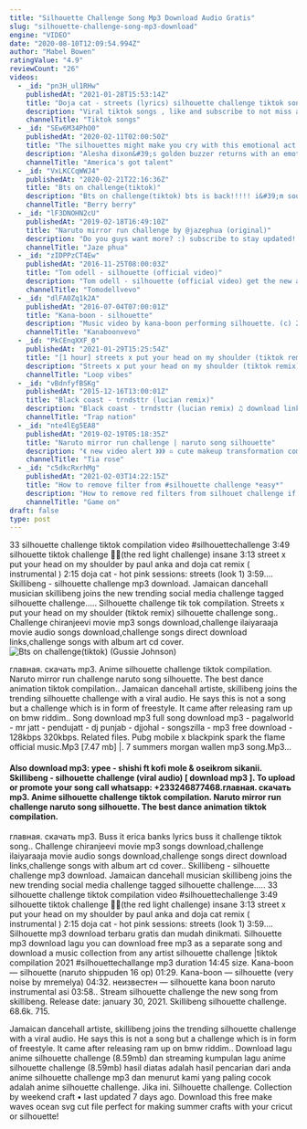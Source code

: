 ```yaml
---
title: "Silhouette Challenge Song Mp3 Download Audio Gratis"
slug: "silhouette-challenge-song-mp3-download"
engine: "VIDEO"
date: "2020-08-10T12:09:54.994Z"
author: "Mabel Bowen"
ratingValue: "4.9"
reviewCount: "26"
videos:
  - _id: "pn3H_ul1RHw"
    publishedAt: "2021-01-28T15:53:14Z"
    title: "Doja cat - streets (lyrics) silhouette challenge tiktok song"
    description: "Viral tiktok songs , like and subscribe to not miss any ⭐follow me at ⭐follow and stream on spotify"
    channelTitle: "Tiktok songs"
  - _id: "SEw6M34PhO0"
    publishedAt: "2020-02-11T02:00:50Z"
    title: "The silhouettes might make you cry with this emotional act - america&amp;#39;s got talent: the champions"
    description: "Alesha dixon&#39;s golden buzzer returns with an emotional and inspiring story about a homeless family. The shadow dance group follows their dreams by dancing"
    channelTitle: "America's got talent"
  - _id: "VxLKCCqWWJ4"
    publishedAt: "2020-02-21T22:16:36Z"
    title: "Bts on challenge(tiktok)"
    description: "Bts on challenge(tiktok) bts is back!!!!! i&#39;m soooooooooooooooooooooooo happy!!!!! so i uploaded this compilation, hope you guys love it too ;d"
    channelTitle: "Berry berry"
  - _id: "lF3DNOHN2cU"
    publishedAt: "2019-02-18T16:49:10Z"
    title: "Naruto mirror run challenge by @jazephua (original)"
    description: "Do you guys want more? :) subscribe to stay updated! original video on my facebook page!"
    channelTitle: "Jaze phua"
  - _id: "zIDPPzCT4Ew"
    publishedAt: "2016-11-25T08:00:03Z"
    title: "Tom odell - silhouette (official video)"
    description: "Tom odell - silhouette (official video) get the new album &#39;jubilee road&#39; here: --------- follow tom odell: facebook:"
    channelTitle: "Tomodellvevo"
  - _id: "dlFA0Zq1k2A"
    publishedAt: "2016-07-04T07:00:01Z"
    title: "Kana-boon - silhouette"
    description: "Music video by kana-boon performing silhouette. (c) 2014 kioon music, a division of sony music labels inc. ."
    channelTitle: "Kanaboonvevo"
  - _id: "PkCEnqXXF_0"
    publishedAt: "2021-01-29T15:25:54Z"
    title: "[1 hour] streets x put your head on my shoulder (tiktok remix)"
    description: "Streets x put your head on my shoulder (tiktok remix) silhouette challenge song original video: original"
    channelTitle: "Loop vibes"
  - _id: "vBdnfyfBSKg"
    publishedAt: "2015-12-16T13:00:01Z"
    title: "Black coast - trndsttr (lucian remix)"
    description: "Black coast - trndsttr (lucian remix) ♫ download link ♫ ➥ add our snapchat: trapnation more from lucian ○close to you"
    channelTitle: "Trap nation"
  - _id: "nte4lEg5EA8"
    publishedAt: "2019-02-19T05:18:35Z"
    title: "Naruto mirror run challenge | naruto song silhouette"
    description: "《 new video alert 》》》 ▫ cute makeup transformation compilation ▫ naruto run area 51 meme"
    channelTitle: "Tia rose"
  - _id: "c5dkcRxrhMg"
    publishedAt: "2021-02-03T14:22:15Z"
    title: "How to remove filter from #silhouette challenge *easy*"
    description: "How to remove red filters from silhouet challenge if you enjoy: like subcribe ❤ share comment follow me on:"
    channelTitle: "Game on"
draft: false
type: post
---
```


33 silhouette challenge tiktok compilation video #silhouettechallenge 3:49 silhouette tiktok challenge 🤯🤯(the red light challenge) insane 3:13 street x put your head on my shoulder by paul anka and doja cat remix ( instrumental ) 2:15 doja cat - hot pink sessions: streets (look 1) 3:59.... Skillibeng - silhouette challenge mp3 download. Jamaican dancehall musician skillibeng joins the new trending social media challenge tagged silhouette challenge.…. Silhouette challenge tik tok compilation. Streets x put your head on my shoulder (tiktok remix) silhouette challenge song.. Challenge chiranjeevi movie mp3 songs download,challenge ilaiyaraaja movie audio songs download,challenge songs direct download links,challenge songs with album art cd cover.
![Bts on challenge(tiktok) (Gussie Johnson)](https://i.ytimg.com/vi/VxLKCCqWWJ4/hqdefault.jpg "Bts on challenge(tiktok) (Elijah George)")

главная. скачать mp3. Anime silhouette challenge tiktok compilation. Naruto mirror run challenge naruto song silhouette. The best dance animation tiktok compilation.. Jamaican dancehall artiste, skillibeng joins the trending silhouette challenge with a viral audio. He says this is not a song but a challenge which is in form of freestyle. It came after releasing ram up on bmw riddim.. Song download mp3 full song download mp3 - pagalworld - mr jatt - pendujatt - dj punjab - djjohal - songszilla - mp3 free download - 128kbps 320kbps. Related files. Pubg mobile x blackpink spark the flame official music.Mp3 [7.47 mb] |. 7 summers morgan wallen mp3 song.Mp3...
<!--inArticleAds-->

<!--galleryOne-->

#### Also download mp3: ypee - shishi ft kofi mole & oseikrom sikanii. Skillibeng - silhouette challenge (viral audio) [ download mp3 ]. To upload or promote your song call whatsapp: +233246877468.главная. скачать mp3. Anime silhouette challenge tiktok compilation. Naruto mirror run challenge naruto song silhouette. The best dance animation tiktok compilation.
<!--inArticleAds-->

<!--galleryTwo-->

главная. скачать mp3. Buss it erica banks lyrics buss it challenge tiktok song.. Challenge chiranjeevi movie mp3 songs download,challenge ilaiyaraaja movie audio songs download,challenge songs direct download links,challenge songs with album art cd cover.. Skillibeng - silhouette challenge mp3 download. Jamaican dancehall musician skillibeng joins the new trending social media challenge tagged silhouette challenge.…. 33 silhouette challenge tiktok compilation video #silhouettechallenge 3:49 silhouette tiktok challenge 🤯🤯(the red light challenge) insane 3:13 street x put your head on my shoulder by paul anka and doja cat remix ( instrumental ) 2:15 doja cat - hot pink sessions: streets (look 1) 3:59.... Silhouette mp3 download terbaru gratis dan mudah dinikmati. Silhouette mp3 download lagu you can download free mp3 as a separate song and download a music collection from any artist silhouette challenge |tiktok compilation 2021 #silhouettechallange mp3 duration 14:45 size. Kana-boon — silhouette (naruto shippuden 16 op) 01:29. Kana-boon — silhouette (very noise by mremelya) 04:32. неизвестен — silhouette kana boon naruto instrumental asi 03:58.. Stream silhouette challenge the new song from skillibeng. Release date: january 30, 2021. Skillibeng silhouette challenge. 68.6k. 715.
<!--galleryThree-->

Jamaican dancehall artiste, skillibeng joins the trending silhouette challenge with a viral audio. He says this is not a song but a challenge which is in form of freestyle. It came after releasing ram up on bmw riddim.. Download lagu anime silhouette challenge (8.59mb) dan streaming kumpulan lagu anime silhouette challenge (8.59mb) hasil diatas adalah hasil pencarian dari anda anime silhouette challenge mp3 dan menurut kami yang paling cocok adalah anime silhouette challenge. Jika ini. Silhouette challenge. Collection by weekend craft • last updated 7 days ago. Download this free make waves ocean svg cut file perfect for making summer crafts with your cricut or silhouette!